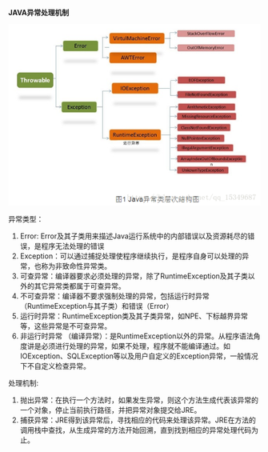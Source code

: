 **JAVA异常处理机制**

![](/assets/error1import.png)

异常类型：

1. Error: Error及其子类用来描述Java运行系统中的内部错误以及资源耗尽的错误，是程序无法处理的错误
2. Exception：可以通过捕捉处理使程序继续执行，是程序自身可以处理的异常，也称为非致命性异常类。
3. 可查异常：编译器要求必须处理的异常，除了RuntimeException及其子类以外的其它异常类都属于可查异常。
4. 不可查异常：编译器不要求强制处理的异常，包括运行时异常（RuntimeException与其子类）和错误（Error）
5. 运行时异常：RuntimeException类及其子类异常，如NPE、下标越界异常等，这些异常是不可查异常。
6. 非运行时异常 （编译异常）：是RuntimeException以外的异常。从程序语法角度讲是必须进行处理的异常，如果不处理，程序就不能编译通过。如IOException、SQLException等以及用户自定义的Exception异常，一般情况下不自定义检查异常。 

处理机制:

1. 抛出异常：在执行一个方法时，如果发生异常，则这个方法生成代表该异常的一个对象，停止当前执行路径，并把异常对象提交给JRE。
2. 捕获异常：JRE得到该异常后，寻找相应的代码来处理该异常。JRE在方法的调用栈中查找，从生成异常的方法开始回溯，直到找到相应的异常处理代码为止。



